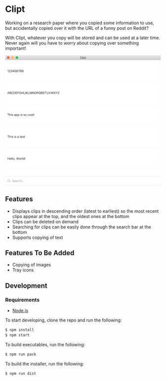 # Clipt

Working on a research paper where you copied some information to use, but
accidentally copied over it with the URL of a funny post on Reddit?

With Clipt, whatever you copy will be stored and can be used at a later
time. Never again will you have to worry about copying over something
important!

![alt text](./public/imgs/search.png)

## Features
- Displays clips in descending order (latest to earliest) so the most recent
  clips appear at the top, and the oldest ones at the bottom
- Clips can be deleted on demand
- Searching for clips can be easily done through the search bar at the bottom
- Supports copying of text

## Features To Be Added
- Copying of images
- Tray icons

## Development

### Requirements
- [Node.js](https://goo.gl/QXkkAl)

To start developing, clone the repo and run the following:

```bash
$ npm install
$ npm start
```

To build executables, run the following:

```bash
$ npm run pack
```

To build the installer, run the following:

```bash
$ npm run dist
```
